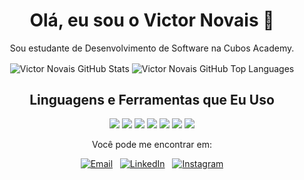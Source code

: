 
<h1 align="center">Olá, eu sou o Victor Novais 👋</h1>
<p align="center">
    Sou estudante de Desenvolvimento de Software na Cubos Academy.
</p>

<p align="center">
    <img align="center"
        src="https://github-readme-stats.vercel.app/api?username=Victor-Novais&show_icons=true&theme=tokyonight"
        alt="Victor Novais GitHub Stats" />
    <img align="center"
        src="https://github-readme-stats.vercel.app/api/top-langs/?username=Victor-Novais&layout=compact&theme=tokyonight"
        alt="Victor Novais GitHub Top Languages" />
</p>

<h2 align="center">Linguagens e Ferramentas que Eu Uso</h2>
<p align="center">
  <img src="https://img.shields.io/badge/-JavaScript-F7DF1E?style=for-the-badge&logo=javascript&logoColor=black">
  <img src="https://img.shields.io/badge/-React-61DAFB?style=for-the-badge&logo=react&logoColor=black">
  <img src="https://img.shields.io/badge/-Node.js-339933?style=for-the-badge&logo=node.js&logoColor=white">
  <img src="https://img.shields.io/badge/-HTML5-E34F26?style=for-the-badge&logo=html5&logoColor=white">
  <img src="https://img.shields.io/badge/-CSS3-1572B6?style=for-the-badge&logo=css3&logoColor=white">
  <img src="https://img.shields.io/badge/-Git-F05032?style=for-the-badge&logo=git&logoColor=white">
  <img src="https://img.shields.io/badge/-GitHub-181717?style=for-the-badge&logo=github&logoColor=white">
  <br>
 

<p align="center">
    Você pode me encontrar em:
</p>
<p align="center">
    <a href="mailto:victornovais1337@gmail.com"><img alt="Email"
            src="https://img.shields.io/badge/-Email-%23333?style=for-the-badge&logo=gmail&logoColor=white"></a>&nbsp;&nbsp;
    <a href="https://www.linkedin.com/in/victor-novais-/"><img alt="LinkedIn"
            src="https://img.shields.io/badge/-LinkedIn-%230077B5?style=for-the-badge&logo=linkedin&logoColor=white"></a>&nbsp;&nbsp;
<a href="https://www.instagram.com/victor_.novais/" target="_blank"><img alt="Instagram"
                src="https://img.shields.io/badge/-Instagram-%23E4405F?style=for-the-badge&logo=instagram&logoColor=white"
                target="_blank"></a>

</p>
